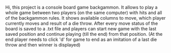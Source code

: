 Hi, this project is a console board game backgammon.
It allows to play a whole game between two players (on the same computer) with hits and all of the backgammon rules.
It shows available columns to move, which player currently moves and result of a die throw.
After every move status of the board is saved to a .txt file and players can start new game with the last saved position and continue playing (till the end) from that position.
(At the end player needs to click 'd' for game to end as an imitation of a last die throw and then winner is displayed)
